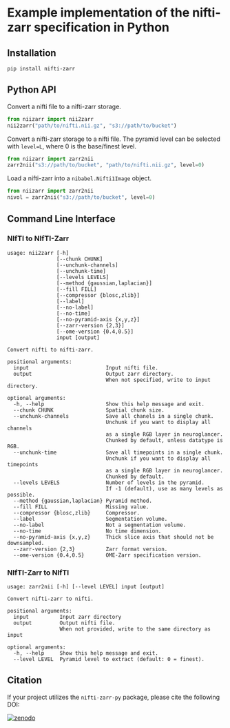 # Example implementation of the nifti-zarr specification in Python

## Installation

```shell
pip install nifti-zarr
```

## Python API

Convert a nifti file to a nifti-zarr storage.

```python
from niizarr import nii2zarr
nii2zarr("path/to/nifti.nii.gz", "s3://path/to/bucket")
```

Convert a nifti-zarr storage to a nifti file.
The pyramid level can be selected with `level=L`, where 0 is the base/finest level.

```python
from niizarr import zarr2nii
zarr2nii("s3://path/to/bucket", "path/to/nifti.nii.gz", level=0)
```

Load a nifti-zarr into a `nibabel.Nifti1Image` object.

```python
from niizarr import zarr2nii
nivol = zarr2nii("s3://path/to/bucket", level=0)
```

## Command Line Interface

### NIfTI to NIfTI-Zarr

```text
usage: nii2zarr [-h]
                [--chunk CHUNK]
                [--unchunk-channels]
                [--unchunk-time]
                [--levels LEVELS]
                [--method {gaussian,laplacian}]
                [--fill FILL]
                [--compressor {blosc,zlib}]
                [--label]
                [--no-label]
                [--no-time]
                [--no-pyramid-axis {x,y,z}]
                [--zarr-version {2,3}]
                [--ome-version {0.4,0.5}]
                input [output]

Convert nifti to nifti-zarr.

positional arguments:
  input                         Input nifti file.
  output                        Output zarr directory.
                                When not specified, write to input directory.

optional arguments:
  -h, --help                    Show this help message and exit.
  --chunk CHUNK                 Spatial chunk size.
  --unchunk-channels            Save all chanels in a single chunk.
                                Unchunk if you want to display all channels
                                as a single RGB layer in neuroglancer.
                                Chunked by default, unless datatype is RGB.
  --unchunk-time                Save all timepoints in a single chunk.
                                Unchunk if you want to display all timepoints
                                as a single RGB layer in neuroglancer.
                                Chunked by default.
  --levels LEVELS               Number of levels in the pyramid.
                                If -1 (default), use as many levels as possible.
  --method {gaussian,laplacian} Pyramid method.
  --fill FILL                   Missing value.
  --compressor {blosc,zlib}     Compressor.
  --label                       Segmentation volume.
  --no-label                    Not a segmentation volume.
  --no-time                     No time dimension.
  --no-pyramid-axis {x,y,z}     Thick slice axis that should not be downsampled.
  --zarr-version {2,3}          Zarr format version.
  --ome-version {0.4,0.5}       OME-Zarr specification version.
```

### NIfTI-Zarr to NIfTI

```text
usage: zarr2nii [-h] [--level LEVEL] input [output]

Convert nifti-zarr to nifti.

positional arguments:
  input          Input zarr directory
  output         Output nifti file.
                 When not provided, write to the same directory as input

optional arguments:
  -h, --help     Show this help message and exit.
  --level LEVEL  Pyramid level to extract (default: 0 = finest).
```

## Citation

If your project utilizes the `nifti-zarr-py` package, please cite the following DOI:

<a href="https://doi.org/10.5281/zenodo.16575942">
  <img src="https://zenodo.org/badge/DOI/10.5281/zenodo.16575942.svg" alt="zenodo">
</a>
